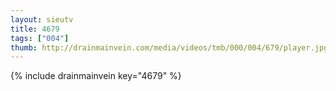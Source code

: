 ```yaml
--- 
layout: sieutv
title: 4679
tags: ["004"]
thumb: http://drainmainvein.com/media/videos/tmb/000/004/679/player.jpg
---
```

{% include drainmainvein key="4679" %} 
